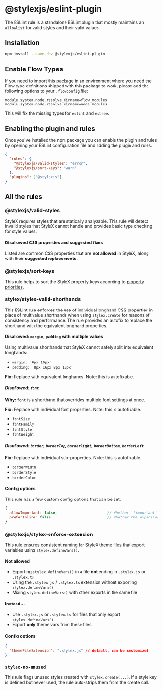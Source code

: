 # @stylexjs/eslint-plugin

The ESLint rule is a standalone ESLint plugin that mostly maintains an
`allowlist` for valid styles and their valid values.

## Installation

```sh
npm install --save-dev @stylexjs/eslint-plugin
```

## Enable Flow Types

If you need to import this package in an environment where you need the Flow
type definitions shipped with this package to work, please add the following
options to your `.flowconfig` file:

```
module.system.node.resolve_dirname=flow_modules
module.system.node.resolve_dirname=node_modules
```

This will fix the missing types for `eslint` and `estree`.

## Enabling the plugin and rules

Once you've installed the npm package you can enable the plugin and rules by
opening your ESLint configuration file and adding the plugin and rules.

```json
{
  "rules": {
    "@stylexjs/valid-styles": "error",
    "@stylexjs/sort-keys": "warn"
  },
  "plugins": ["@stylexjs"]
}
```

## All the rules

### @stylexjs/valid-styles

StyleX requires styles that are statically analyzable. This rule will detect
invalid styles that StyleX cannot handle and provides basic type checking for style values.

#### Disallowed CSS properties and suggested fixes

Listed are common CSS properties that are **not allowed** in StyleX, along
with their **suggested replacements**.

### @stylexjs/sort-keys

This rule helps to sort the StyleX property keys according to
[property priorities](https://github.com/facebook/stylex/blob/main/packages/shared/src/utils/property-priorities.js).

### stylex/stylex-valid-shorthands

This ESLint rule enforces the use of individual longhand CSS properties in place
of multivalue shorthands when using `stylex.create` for reasons of consistency
and performance. The rule provides an autofix to replace the shorthand with the
equivalent longhand properties.

#### Disallowed: `margin`, `padding` with multiple values

Using multivalue shorthands that StyleX cannot safely split into equivalent
longhands:

- `margin: '8px 16px'`
- `padding: '8px 16px 8px 16px'`

**Fix:** Replace with equivalent longhands. Note: this is autofixable.

##### Disallowed: `font`

**Why:** `font` is a shorthand that overrides multiple font settings at once.

**Fix:** Replace with individual font properties. Note: this is autofixable.

- `fontSize`
- `fontFamily`
- `fontStyle`
- `fontWeight`

##### Disallowed: `border`, `borderTop`, `borderRight`, `borderBottom`, `borderLeft`

**Fix:** Replace with individual sub-properties. Note: this is autofixable.

- `borderWidth`
- `borderStyle`
- `borderColor`

#### Config options

This rule has a few custom config options that can be set.

```js
{
  allowImportant: false,                       // Whether `!important` is allowed
  preferInline: false                          // Whether the expansion uses logical direction properties over physical
}
```

### @stylexjs/stylex-enforce-extension

This rule ensures consistent naming for StyleX theme files that export variables
using `stylex.defineVars()`.

#### Not allowed

- Exporting `stylex.defineVars()` in a file **not** ending in `.stylex.js` or
  `.stylex.ts`
- Using the `.stylex.js` / `.stylex.ts` extension without exporting
  `stylex.defineVars()`
- Mixing `stylex.defineVars()` with other exports in the same file

#### Instead...

- Use `.stylex.js` or `.stylex.ts` for files that only export
  `stylex.defineVars()`
- Export **only** theme vars from these files

#### Config options

```json
{
  "themeFileExtension": ".stylex.js" // default, can be customized
}
```

### `stylex-no-unused`

This rule flags unused styles created with `stylex.create(...)`. If a style key
is defined but never used, the rule auto-strips them from the create call.
